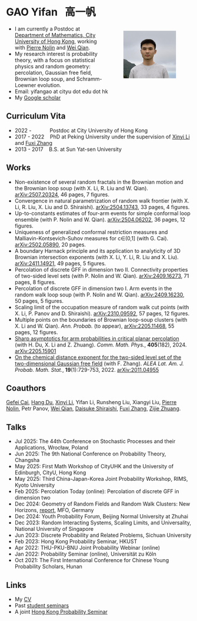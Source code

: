 # GAO Yifan &nbsp; 高一帆

- <img src="Files/jiufen.jpg" alt="selfie" style="float:right;zoom:14%;margin:100px 300px;"/>I am currently a Postdoc at [Department of Mathematics, City University of Hong Kong](https://www.cityu.edu.hk/ma/), working with [Pierre Nolin](https://www.cityu.edu.hk/stfprofile/bpmnolin.htm) and [Wei Qian](https://qian.perso.math.cnrs.fr/).
- My research interest is probability theory, with a focus on statistical physics and random geometry: percolation, Gaussian free field, Brownian loop soup, and Schramm-Loewner evolution.
- Email: yifangao at cityu dot edu dot hk
- My [Google scholar](https://scholar.google.com/citations?user=ppG-FbgAAAAJ&hl=en)

## Curriculum Vita

- 2022 -  &emsp;&emsp;&ensp;&ensp; Postdoc at City University of Hong Kong
- 2017 - 2022 &nbsp;&nbsp; PhD at Peking University under the supervision of [Xinyi Li](http://faculty.bicmr.pku.edu.cn/~xinyili/) and [Fuxi Zhang](https://www.math.pku.edu.cn/teachers/zhangfxi/eindex.htm)  
- 2013 - 2017 &nbsp;&nbsp; B.S. at Sun Yat-sen University

## Works

- Non-existence of several random fractals in the Brownian motion and the Brownian loop soup (with X. Li, R. Liu and W. Qian). [arXiv:2507.20324](https://arxiv.org/abs/2507.20324), 46 pages, 7 figures. 
- Convergence in natural parametrization of random walk frontier (with X. Li, R. Liu, X. Liu and D. Shiraishi). [arXiv:2504.13743](https://arxiv.org/abs/2504.13743), 33 pages, 4 figures.
- Up-to-constants estimates of four-arm events for simple conformal loop ensemble (with P. Nolin and W. Qian). [arXiv:2504.06202](https://arxiv.org/abs/2504.06202), 36 pages, 12 figures.
- Uniqueness of generalized conformal restriction measures and Malliavin-Kontsevich-Suhov measures for c∈(0,1] (with G. Cai). [arXiv:2502.05890](https://arxiv.org/abs/2502.05890), 20 pages.
- A boundary Harnack principle and its application to analyticity of 3D Brownian intersection exponents (with X. Li, Y. Li, R. Liu and X. Liu). [arXiv:2411.14921](https://arxiv.org/abs/2411.14921), 49 pages, 5 figures.
- Percolation of discrete GFF in dimension two II. Connectivity properties of two-sided level sets (with P. Nolin and W. Qian). [arXiv:2409.16273](https://arxiv.org/abs/2409.16273), 71 pages, 8 figures.
- Percolation of discrete GFF in dimension two I. Arm events in the random walk loop soup (with P. Nolin and W. Qian). [arXiv:2409.16230](https://arxiv.org/abs/2409.16230), 50 pages, 5 figures.
- Scaling limit of the occupation measure of random walk cut points (with X. Li, P. Panov and D. Shiraishi). [arXiv:2310.09592](https://arxiv.org/abs/2310.09592), 57 pages, 12 figures.
- Multiple points on the boundaries of Brownian loop-soup clusters (with X. Li and W. Qian). *Ann. Probab.* (to appear), [arXiv:2205.11468](https://arxiv.org/abs/2205.11468), 55 pages, 12 figures. 
- [Sharp asymptotics for arm probabilities in critical planar percolation](https://link.springer.com/article/10.1007/s00220-024-05028-0) (with H. Du, X. Li and Z. Zhuang). *Comm. Math. Phys.*, **405**(182), 2024. [arXiv:2205.15901](https://arxiv.org/abs/2205.15901)
- [On the chemical distance exponent for the two-sided level set of the two-dimensional Gaussian free field](https://alea.impa.br/articles/v19/19-28.pdf) (with F. Zhang). *ALEA Lat. Am. J. Probab. Math. Stat.*, **19**(1):729-753, 2022. [arXiv:2011.04955](https://arxiv.org/abs/2011.04955)


## Coauthors

[Gefei Cai](https://gefei-cai.github.io/), [Hang Du](https://hangdu2000.github.io/MyHomePage/), [Xinyi Li](http://faculty.bicmr.pku.edu.cn/~xinyili/), Yifan Li, Runsheng Liu, Xiangyi Liu, [Pierre Nolin](https://www.cityu.edu.hk/stfprofile/bpmnolin.htm), Petr Panov, [Wei Qian](https://qian.perso.math.cnrs.fr/), [Daisuke Shiraishi](https://kdb.iimc.kyoto-u.ac.jp/profile/en.f6a26c885ba820ce.html), [Fuxi Zhang](https://www.math.pku.edu.cn/teachers/zhangfxi/eindex.htm), [Zijie Zhuang](https://zijie123123.github.io/).


## Talks
- Jul 2025: The 44th Conference on Stochastic Processes and their Applications, Wrocław, Poland
- Jun 2025: The 9th National Conference on Probability Theory, Changsha
- May 2025: First Math Workshop of CityUHK and the University of Edinburgh, CityU, Hong Kong
- May 2025: Third China-Japan-Korea Joint Probability Workshop, RIMS, Kyoto University
- Feb 2025: Percolation Today (online): Percolation of discrete GFF in dimension two
- Dec 2024: Geometry of Random Fields and Random Walk Clusters: New Horizons, [report](Files/Ober_report.pdf), MFO, Germany
- Dec 2024: Youth Probability Forum, Beijing Normal University at Zhuhai
- Dec 2023: Random Interacting Systems, Scaling Limits, and Universality, National University of Singapore
- Jun 2023: Discrete Probability and Related Problems, Sichuan University
- Feb 2023: Hong Kong Probability Seminar, HKUST
- Apr 2022: THU-PKU-BNU Joint Probability Webinar (online)
- Jan 2022: Probability Seminar (online), Universität zu Köln
- Oct 2021: The First International Conference for Chinese Young Probability Scholars, Hunan


## Links
- My [CV](Files/CV.pdf)
- Past [student seminars](Files/seminars.html)
- A joint [Hong Kong Probability Seminar](https://sites.google.com/site/hkprobability/)

